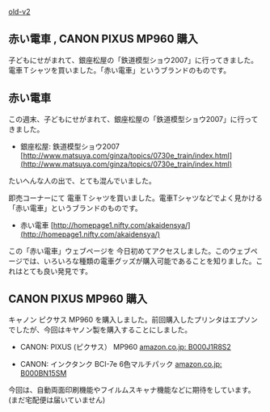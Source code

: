 [old-v2](ig070729-orig.html)

## 赤い電車 , CANON PIXUS MP960 購入

子どもにせがまれて、銀座松屋の「鉄道模型ショウ2007」に行ってきました。電車Ｔシャツを買いました。「赤い電車」というブランドのものです。

## 赤い電車

この週末、子どもにせがまれて、銀座松屋の「鉄道模型ショウ2007」に行ってきました。

* 銀座松屋: 鉄道模型ショウ2007
  [http://www.matsuya.com/ginza/topics/0730e_train/index.html](http://www.matsuya.com/ginza/topics/0730e_train/index.html)

たいへんな人の出で、とても混んでいました。

即売コーナーにて 電車Ｔシャツを買いました。電車Tシャツなどでよく見かける 「赤い電車」というブランドのものです。

* 赤い電車
  [http://homepage1.nifty.com/akaidensya/](http://homepage1.nifty.com/akaidensya/)

この「赤い電車」ウェブページを 今日初めてアクセスしました。このウェブページでは、いろいろな種類の電車グッズが購入可能であることを知りました。これはとても良い発見です。

## CANON PIXUS MP960 購入

キャノン ピクサス MP960 を購入しました。前回購入したプリンタはエプソンでしたが、今回はキヤノン製を購入することにしました。

* CANON: PIXUS (ピクサス） MP960
  [amazon.co.jp: B000J1R8S2](http://www.amazon.co.jp/exec/obidos/ASIN/B000J1R8S2/igapyondiary-22)
  
* CANON: インクタンク BCI-7e 6色マルチパック
  [amazon.co.jp: B000BN15SM](http://www.amazon.co.jp/exec/obidos/ASIN/B000BN15SM/igapyondiary-22)

今回は、自動両面印刷機能やフイルムスキャナ機能などに期待をしています。(まだ宅配便は届いていません)